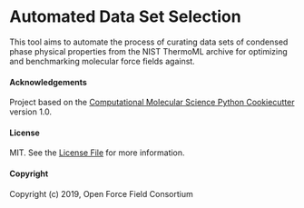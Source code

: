 Automated Data Set Selection
==============================
[//]: # (Badges)

This tool aims to automate the process of curating data sets of condensed phase physical properties
from the NIST ThermoML archive for optimizing and benchmarking molecular force fields against.

#### Acknowledgements
 
Project based on the 
[Computational Molecular Science Python Cookiecutter](https://github.com/molssi/cookiecutter-cms) version 1.0.

#### License

MIT. See the [License File](LICENSE) for more information.

#### Copyright

Copyright (c) 2019, Open Force Field Consortium